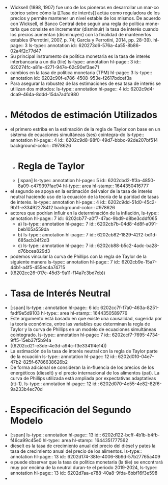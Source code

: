 - Wicksell (1898, 1907) fue uno de los pioneros en desarrollar un mar-co teórico sobre cómo la [[Tasa de interés]] actúa como reguladora de los precios y permite mantener un nivel estable de los mismos. De acuerdo con Wicksell, el Banco Central debe seguir una regla de política mone-taria que consiste en incrementar (disminuir) la tasa de interés cuando los precios aumentan (disminuyen) con la finalidad de mantenerlos estables (Perrotini, 2007, p. 74; García y Perrotini, 2014, pp. 28-39).
  hl-page:: 3
  ls-type:: annotation
  id:: 620273d6-576a-4a55-8b86-02a4f2c77d47
- Su principal instrumento de política monetaria es la tasa de interés interbancaria a un día (tiie)
  ls-type:: annotation
  hl-page:: 3
  id:: 620274fc-a81e-4271-947e-62c90ef3ae71
- cambios en la tasa de política monetaria (TPM)
  hl-page:: 3
  ls-type:: annotation
  id:: 6202c90f-e786-4508-953e-f2617bdcef3a
- Para asegurar la robustez de las estimaciones de esa tasa de interés se utilizan dos métodos:
  ls-type:: annotation
  hl-page:: 4
  id:: 6202c9d4-dca9-464a-8ddd-15da7adfd980
- # Métodos de estimación Utilizados
- el primero estriba en la estimación de la regla de Taylor con base en un sistema de ecuaciones simultáneas (ses) cointegra-do
  ls-type:: annotation
  hl-page:: 4
  id:: 6202c9d8-98f0-49d7-bbbc-92de207bf514
  background-color:: #978626
	- # Regla de Taylor
	- [:span]
	  ls-type:: annotation
	  hl-page:: 5
	  id:: 6202cbd2-ff3a-4850-8a09-c479397fae94
	  hl-type:: area
	  hl-stamp:: 1644350416777
- el segundo se apoya en la estimación del valor de la tasa de interés neutral haciendo uso de la ecuación de la teoría de la paridad de tasas de interés.
  ls-type:: annotation
  hl-page:: 4
  id:: 6202c9dd-51d0-45c2-9b11-e33492278412
  background-color:: #978626
- actores que podrían influir en la determinación de la inflación, 
  ls-type:: annotation
  hl-page:: 7
  id:: 6202cb77-a0f7-47ac-9bd9-d8be3cddf065
	- a)
	  ls-type:: annotation
	  hl-page:: 7
	  id:: 6202cb7b-04d8-4d8f-a091-beb105a559da
	- b) 
	  ls-type:: annotation
	  hl-page:: 7
	  id:: 6202cb82-1829-42f2-bd1d-685acb34f2d3
	- c)
	  ls-type:: annotation
	  hl-page:: 7
	  id:: 6202cb88-b5c2-4adc-ba28-d76bcea829d3
- podemos vincular la curva de Phillips con la regla de Taylor de la siguiente manera
  ls-type:: annotation
  hl-page:: 7
  id:: 6202cb9e-15a7-44b1-a4f5-455ec4a74715
- ((6202cc26-017c-45d3-9a11-f14a7c3bd7cb))
- # Tasa de Interés Neutral
- [:span]
  ls-type:: annotation
  hl-page:: 6
  id:: 6202cc7f-f7a0-463a-8251-fadf9e5d9103
  hl-type:: area
  hl-stamp:: 1644350589776
- Este argumento está basado en que existe una causalidad, sugerida por la teoría económica, entre las variables que determinan la regla de Taylor y la curva de Phillips en un modelo de ecuaciones simultáneas cointegrado.
  ls-type:: annotation
  hl-page:: 7
  id:: 6202ccf7-7695-4734-9ff5-15eb37f5b94a
- ((6202cd21-e3de-4e3d-a94c-f3e3341f4e14))
- La estimación de la tasa de interés neutral con la regla de Taylor parte de la ecuación 
  ls-type:: annotation
  hl-page:: 12
  id:: 6202d010-04e7-47b2-825f-6786638626b2
- De forma adicional se consideran la in-fluencia de los precios de los energéticos (dieselt) y el precio internacional de los alimentos (pat). La curva de Phillips utilizada está ampliada por expectativas adaptativas (πt–1).
  ls-type:: annotation
  hl-page:: 12
  id:: 6202d070-4e55-4e82-82f6-9a233b4ec70d
- # Especificación del Segundo Modelo
- [:span]
  ls-type:: annotation
  hl-page:: 13
  id:: 6202d122-bcff-4b1b-b4fb-f46ca99c45e0
  hl-type:: area
  hl-stamp:: 1644351777562
- dieselt es la tasa de crecimiento anual del precio del diésel y pates la tasa de crecimiento anual del precio de los alimentos.
  ls-type:: annotation
  hl-page:: 13
  id:: 6202d174-38fe-4006-8b9d-57b27765a409
- e puede observar que la tasa de política monetaria (la tiie) se encontrará muy por encima de la neutral duran-te el periodo 2019-2024,
  ls-type:: annotation
  hl-page:: 13
  id:: 6202d7aa-e788-40a8-9fda-6bbf16f3e598
-